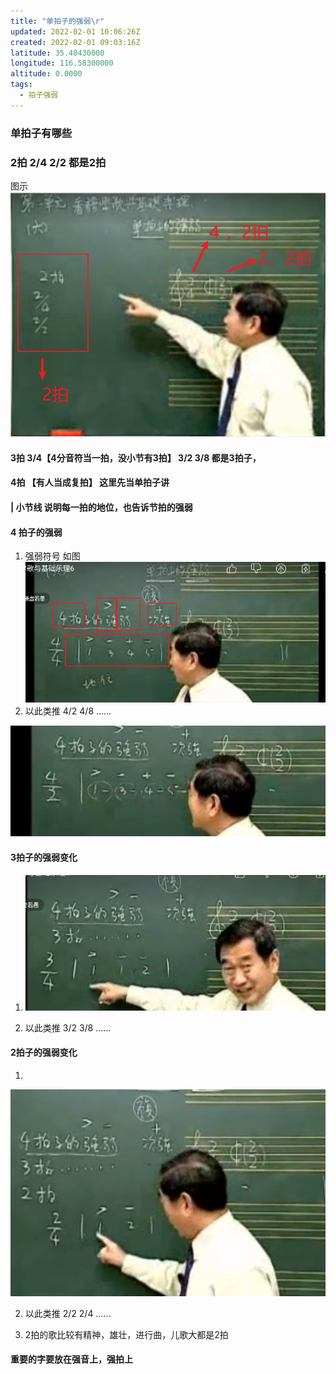 ```yaml
---
title: "单拍子的强弱\r"
updated: 2022-02-01 10:06:26Z
created: 2022-02-01 09:03:16Z
latitude: 35.40430000
longitude: 116.58300000
altitude: 0.0000
tags:
  - 拍子强弱
---
```


### 单拍子有哪些

### 2拍 2/4 2/2 都是2拍

图示
![5408aa6f5076403246eb3ccff582223d.png](../_resources/5408aa6f5076403246eb3ccff582223d.png)

#### 3拍 3/4【4分音符当一拍，没小节有3拍】 3/2 3/8  都是3拍子，

#### 4拍 【有人当成复拍】 这里先当单拍子讲

#### | 小节线 说明每一拍的地位，也告诉节拍的强弱

#### 4 拍子的强弱

1. 强弱符号 如图
   ![c14432ef3fa6e193344d3707eb2237de.png](../_resources/c14432ef3fa6e193344d3707eb2237de.png)
2. 以此类推 4/2 4/8 ……

![2拍的强弱.png](../_resources/2拍的强弱.png)

#### 3拍子的强弱变化

1. ![9c2b39b276df86e9c08dc7569f1a43dc.png](../_resources/9c2b39b276df86e9c08dc7569f1a43dc.png)

2. 以此类推 3/2 3/8  ……

#### 2拍子的强弱变化

1. 

![7ddde2030787be7479111f72d864966a.png](../_resources/7ddde2030787be7479111f72d864966a.png)

2. 以此类推 2/2 2/4 ……

3. 2拍的歌比较有精神，雄壮，进行曲，儿歌大都是2拍

#### 重要的字要放在强音上，强拍上

#### 